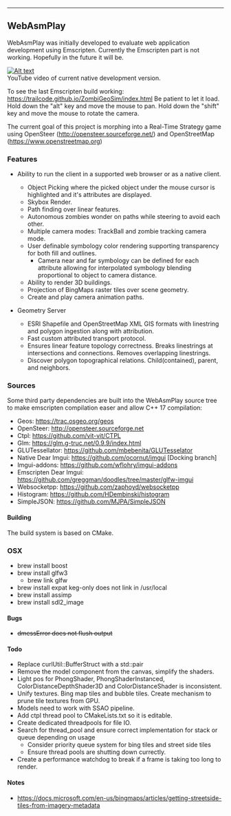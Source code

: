 ----------------------
WebAsmPlay
----------------------

WebAsmPlay was initially developed to evaluate web application development using Emscripten.
Currently the Emscripten part is not working. Hopefully in the future it will be. 

[![Alt text](https://img.youtube.com/vi/s0unMIQUs1U/0.jpg)](https://www.youtube.com/watch?v=s0unMIQUs1U)<br/>
YouTube video of current native development version.

To see the last Emscripten build working: https://trailcode.github.io/ZombiGeoSim/index.html Be patient to let it load.
Hold down the "alt" key and move the mouse to pan. Hold down the "shift" key and move the mouse to rotate the camera.

The current goal of this project is morphing into a Real-Time Strategy game using
OpenSteer (http://opensteer.sourceforge.net/) and OpenStreetMap (https://www.openstreetmap.org)
 
### Features

* Ability to run the client in a supported web browser or as a native client. 
    * Object Picking where the picked object under the mouse cursor is highlighted and it's attributes are displayed.
    * Skybox Render.
    * Path finding over linear features.
    * Autonomous zombies wonder on paths while steering to avoid each other.
    * Multiple camera modes: TrackBall and zombie tracking camera mode.
    * User definable symbology color rendering supporting transparency for both fill and outlines.
        * Camera near and far symbology can be defined for each attribute allowing for interpolated symbology blending proportional to object to camera distance.
    * Ability to render 3D buildings.
    * Projection of BingMaps raster tiles over scene geometry. 
    * Create and play camera animation paths.

* Geometry Server
    * ESRI Shapefile and OpenStreetMap XML GIS formats with linestring and polygon ingestion along with attribution.
    * Fast custom attributed transport protocol.
    * Ensures linear feature topology correctness. Breaks linestrings at intersections and connections. Removes overlapping linestrings.
    * Discover polygon topographical relations. Child(contained), parent, and neighbors. 

### Sources

Some third party dependencies are built into the WebAsmPlay source tree to make emscripten compilation easer
and allow C++ 17 compilation:  
* Geos: https://trac.osgeo.org/geos
* OpenSteer: http://opensteer.sourceforge.net
* Ctpl: https://github.com/vit-vit/CTPL
* Glm: https://glm.g-truc.net/0.9.9/index.html
* GLUTessellator: https://github.com/mbebenita/GLUTesselator
* Native Dear Imgui: https://github.com/ocornut/imgui [Docking branch]
* Imgui-addons: https://github.com/wflohry/imgui-addons
* Emscripten Dear Imgui: https://github.com/greggman/doodles/tree/master/glfw-imgui
* Websocketpp: https://github.com/zaphoyd/websocketpp
* Histogram: https://github.com/HDembinski/histogram
* SimpleJSON: https://github.com/MJPA/SimpleJSON

#### Building

The build system is based on CMake. 

### OSX

* brew install boost
* brew install glfw3
    * brew link glfw
* brew install expat keg-only does not link in /usr/local
* brew install assimp
* brew install sdl2_image

#### Bugs

* ~~dmessError does not flush output~~

#### Todo

* Replace curlUtil::BufferStruct with a std::pair
* Remove the model component from the canvas, simplify the shaders.
* Light pos for PhongShader, PhongShaderInstanced, ColorDistanceDepthShader3D and ColorDistanceShader is inconsistent. 
* Unify textures. Bing map tiles and bubble tiles. Create mechanism to prune tile textures from GPU.
* Models need to work with SSAO pipeline.
* Add ctpl thread pool to CMakeLists.txt so it is editable.
* Create dedicated threadpools for file IO.
* Search for thread_pool and ensure correct implementation for stack or queue depending on usage
  * Consider priority queue system for bing tiles and street side tiles
  * Ensure thread pools are shutting down currectly.
* Create a performance watchdog to break if a frame is taking too long to render.


#### Notes

* https://docs.microsoft.com/en-us/bingmaps/articles/getting-streetside-tiles-from-imagery-metadata



